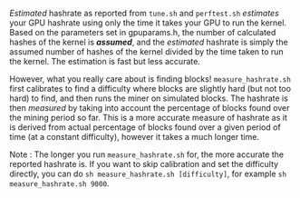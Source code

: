 *Estimated* hashrate as reported from `tune.sh` and `perftest.sh` *estimates* your GPU hashrate using only the time it takes your GPU to run the kernel. Based on the parameters set in gpuparams.h, the number of calculated hashes of the kernel is **_assumed_**, and the *estimated* hashrate is simply the assumed number of hashes of the kernel divided by the time taken to run the kernel. The estimation is fast but less accurate.

However, what you really care about is finding blocks! `measure_hashrate.sh` first calibrates to find a difficulty where blocks are slightly hard (but not too hard) to find, and then runs the miner on simulated blocks. The hashrate is then *measured* by taking into account the percentage of blocks found over the mining period so far. This is a more accurate measure of hashrate as it is derived from actual percentage of blocks found over a given period of time (at a constant difficulty), however it takes a much longer time.

Note : The longer you run `measure_hashrate.sh` for, the more accurate the reported hashrate is. If you want to skip calibration and set the difficulty directly, you can do `sh measure_hashrate.sh [difficulty]`, for example `sh measure_hashrate.sh 9000`.